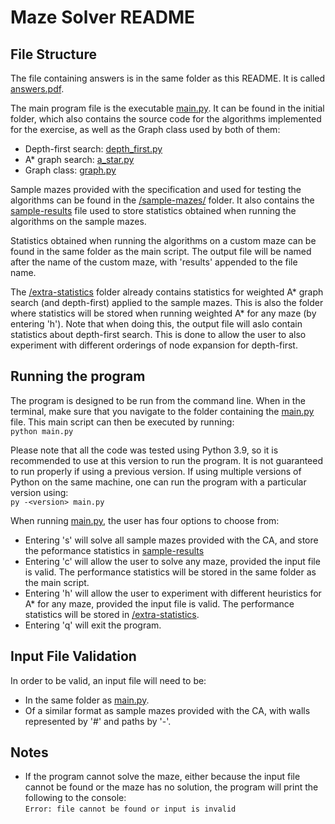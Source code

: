 # Maze Solver README

## File Structure

The file containing answers is in the same folder as this README. It is called [answers.pdf](answers.pdf).

The main program file is the executable [main.py](main.py). It can be found in the initial folder, which also contains the source code for the algorithms implemented for the exercise, as well as the Graph class used by both of them:

+ Depth-first search: [depth_first.py](depth_first.py)
+ A* graph search: [a_star.py](a_star.py)
+ Graph class: [graph.py](graph.py)

Sample mazes provided with the specification and used for testing the algorithms can be found in the [/sample-mazes/](sample-mazes) folder. It also contains the [sample-results](/sample-mazes/sample-results) file used to store statistics obtained when running the algorithms on the sample mazes.

Statistics obtained when running the algorithms on a custom maze can be found in the same folder as the main script. The output file will be named after the name of the custom maze, with 'results' appended to the file name.

The [/extra-statistics](/extra-statistics) folder already contains statistics for weighted A* graph search (and depth-first) applied to the sample mazes. This is also the folder where statistics will be stored when running weighted A* for any maze (by entering 'h'). Note that when doing this, the output file will aslo contain statistics about depth-first search. This is done to allow the user to also experiment with different orderings of node expansion for depth-first.

## Running the program

The program is designed to be run from the command line. When in the terminal, make sure that you navigate to the folder containing the [main.py](main.py) file. This main script can then be executed by running:  
```python main.py```  

Please note that all the code was tested using Python 3.9, so it is recommended to use at this version to run the program. It is not guaranteed to run properly if using a previous version. If using multiple versions of Python on the same machine, one can run the program with a particular version using:  
```py -<version> main.py```  

When running [main.py](main.py), the user has four options to choose from:
+ Entering 's' will solve all sample mazes provided with the CA, and store the peformance statistics in [sample-results](/sample-mazes/sample-results)
+ Entering 'c' will allow the user to solve any maze, provided the input file is valid. The performance statistics will be stored in the same folder as the main script.
+ Entering 'h' will allow the user to experiment with different heuristics for A* for any maze, provided the input file is valid. The performance statistics will be stored in [/extra-statistics](/extra-statistics).
+ Entering 'q' will exit the program.


## Input File Validation

In order to be valid, an input file will need to be:
+ In the same folder as [main.py](main.py).
+ Of a similar format as sample mazes provided with the CA, with walls represented by '#' and paths by '-'.


## Notes

+ If the program cannot solve the maze, either because the input file cannot be found or the maze has no solution, the program will print the following to the console:  
```Error: file cannot be found or input is invalid```


